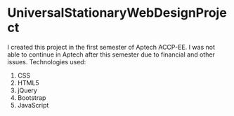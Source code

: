 # UniversalStationaryWebDesignProject
I created this project in the first semester of Aptech ACCP-EE. 
I was not able to continue in Aptech after this semester due to financial and other issues.
Technologies used:
1. CSS
2. HTML5
3. jQuery
4. Bootstrap
5. JavaScript

